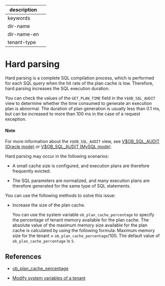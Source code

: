 | description ||
|---|---|
| keywords ||
| dir-name ||
| dir-name-en ||
| tenant-type ||

# Hard parsing

Hard parsing is a complete SQL compilation process, which is performed for each SQL query when the hit rate of the plan cache is low. Therefore, hard parsing increases the SQL execution duration.

You can check the values of the `GET_PLAN_TIME` field in the `V$OB_SQL_AUDIT` view to determine whether the time consumed to generate an execution plan is abnormal. The duration of plan generation is usually less than 0.1 ms, but can be increased to more than 100 ms in the case of a request exception.

<main id="notice" type='explain'>
    <h4>Note</h4>
    <p>For more information about the <code>V$OB_SQL_AUDIT</code> view, see <a href="../../../../700.reference/700.system-views/500.system-view-of-oracle-mode/300.performance-view-of-oracle-mode/35300.v-ob_sql_audit-of-oracle-mode.md">V$OB_SQL_AUDIT (Oracle mode)</a> or <a href="../../../../700.reference/700.system-views/400.system-view-of-mysql-mode/300.performance-view-of-mysql-mode/34100.v-ob_sql_audit-of-mysql-mode.md">V$OB_SQL_AUDIT (MySQL mode)</a>. </p>
</main>

<!-- Here is an example:

![Hard parsing](https://obbusiness-private.oss-cn-shanghai.aliyuncs.com/doc/img/observer/410-easy/tuning-hardparsing.jpg) -->

Hard parsing may occur in the following scenarios:

* A small cache size is configured, and execution plans are therefore frequently evicted.

* The SQL parameters are normalized, and many execution plans are therefore generated for the same type of SQL statements.

You can use the following methods to solve this issue:

* Increase the size of the plan cache.

   You can use the system variable `ob_plan_cache_percentage` to specify the percentage of tenant memory available for the plan cache. The absolute value of the maximum memory size available for the plan cache is calculated by using the following formula: Maximum memory size for the tenant × `ob_plan_cache_percentage`/100. The default value of `ob_plan_cache_percentage` is `5`.

## References

* [ob_plan_cache_percentage](../../../../700.reference/800.configuration-items-and-system-variables/200.system-variable/300.global-system-variable/8400.ob_plan_cache_percentage-global.md)

* [Modify system variables of a tenant](../../../200.tenant-management/600.common-tenant-operations/700.modify-system-variables-of-tenant.md)